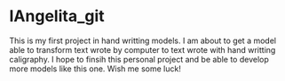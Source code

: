 # IAngelita_git
 This is my first project in hand writting models. I am about to get a model able to transform text wrote by computer to text wrote with hand writting caligraphy.
 I hope to finsih this personal project and be able to develop more models like this one. 
 Wish me some luck!
